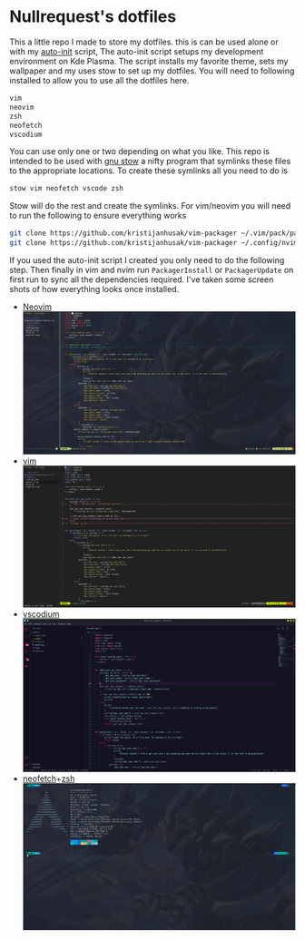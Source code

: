 # Nullrequest's dotfiles
This a little repo I made to store my dotfiles. this is can be used alone or with my [auto-init](https://github.com/advaithm/auto_init) script, The auto-init script setups my development environment on Kde Plasma. The script installs my favorite theme, sets my wallpaper and my uses stow to set up my dotfiles. You will need to following installed to allow you to use all the dotfiles here.
```
vim
neovim
zsh
neofetch
vscodium
```
You can use only one or two depending on what you like. This repo is intended to be used with [gnu stow](https://www.gnu.org/software/stow/) a nifty program that symlinks these files to the appropriate locations. To create these symlinks all you need to do is
```bash
stow vim neofetch vscode zsh
```
Stow will do the rest and create the symlinks. For vim/neovim you will need to run the following to ensure everything works
```bash
git clone https://github.com/kristijanhusak/vim-packager ~/.vim/pack/packager/opt/vim-packager
git clone https://github.com/kristijanhusak/vim-packager ~/.config/nvim/pack/packager/opt/vim-packager
```
If you used the auto-init script I created you only need to do the following step. Then finally in vim and nvim run `PackagerInstall` or `PackagerUpdate` on first run to sync all the dependencies required. I've taken some screen shots of how everything looks once installed.

- [Neovim](https://neovim.io/) 
![neovim](.github/neovim.png)
- [vim](https://www.vim.org/)
![vim](.github/vim.png)
- [vscodium](https://vscodium.com/)
![vscodium](.github/vscodium.png)
- [neofetch](https://github.com/dylanaraps/neofetch)+[zsh](https://www.zsh.org/)
![neofetch+zsh](.github/zsh+neofetch.png)